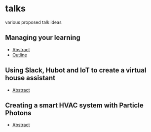 # talks
various proposed talk ideas

## Managing your learning

* [Abstract](https://github.com/YashdalfTheGray/talks/blob/master/learning/README.md)
* [Outline](https://github.com/YashdalfTheGray/talks/blob/master/learning/outline.md)

## Using Slack, Hubot and IoT to create a virtual house assistant

* [Abstract](https://github.com/YashdalfTheGray/talks/blob/master/assistant/README.md)

## Creating a smart HVAC system with Particle Photons

* [Abstract](https://github.com/YashdalfTheGray/talks/blob/master/hvac/README.md)
